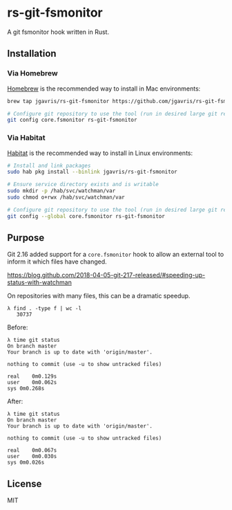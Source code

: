 # rs-git-fsmonitor

A git fsmonitor hook written in Rust.

## Installation

### Via Homebrew

[Homebrew](https://brew.sh/) is the recommended way to install in Mac environments:

```bash
brew tap jgavris/rs-git-fsmonitor https://github.com/jgavris/rs-git-fsmonitor.git && brew install rs-git-fsmonitor

# Configure git repository to use the tool (run in desired large git repository):
git config core.fsmonitor rs-git-fsmonitor
```

### Via Habitat

[Habitat](https://habitat.sh) is the recommended way to install in Linux environments:

```bash
# Install and link packages
sudo hab pkg install --binlink jgavris/rs-git-fsmonitor

# Ensure service directory exists and is writable
sudo mkdir -p /hab/svc/watchman/var
sudo chmod o+rwx /hab/svc/watchman/var

# Configure git repository to use the tool (run in desired large git repository):
git config --global core.fsmonitor rs-git-fsmonitor
```

## Purpose

Git 2.16 added support for a `core.fsmonitor` hook to allow an external tool to inform it which files have changed.

https://blog.github.com/2018-04-05-git-217-released/#speeding-up-status-with-watchman

On repositories with many files, this can be a dramatic speedup.

```shell
λ find . -type f | wc -l
   30737
```

Before:

```shell
λ time git status
On branch master
Your branch is up to date with 'origin/master'.

nothing to commit (use -u to show untracked files)

real	0m0.129s
user	0m0.062s
sys	0m0.268s
```

After:

```shell
λ time git status
On branch master
Your branch is up to date with 'origin/master'.

nothing to commit (use -u to show untracked files)

real	0m0.067s
user	0m0.030s
sys	0m0.026s
```

## License

MIT
